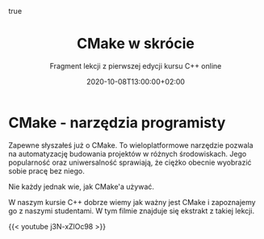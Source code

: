 ﻿---
title: "CMake w skrócie"
subtitle: "Fragment lekcji z pierwszej edycji kursu C++ online"
date: 2020-10-08T13:00:00+02:00
lastmod: 2020-10-08T13:00:00+02:00
draft: false
author: ""
authorLink: ""
description: ""
summary: ""
url: "/post/cmake-w-skrocie"

tags: ["c++", "kurs online", "narzedzia", "cmake"]
categories: ["Post", "Kurs C++ online", "W skrócie"]
keywords: ["cmake poradnik", "cmake co to jest", "cmake jak używać"]
hiddenFromHomePage: false
hiddenFromSearch: false

featuredImage: "featured.png"
featuredImagePreview: "/post/cmake-w-skrocie/featured.png"

toc:
  enable: false
math:
  enable: false
lightgallery: false
share:
  enable: true
comment:
  enable: true
license: ""
---

# CMake - narzędzia programisty

Zapewne słyszałeś już o CMake. To wieloplatformowe narzędzie pozwala na automatyzację budowania projektów w różnych środowiskach. Jego popularność oraz uniwersalność sprawiają, że ciężko obecnie wyobrazić sobie pracę bez niego.

Nie każdy jednak wie, jak CMake'a używać.

W naszym kursie C++ dobrze wiemy jak ważny jest CMake i zapoznajemy go z naszymi studentami. W tym filmie znajduje się ekstrakt z takiej lekcji.


{{< youtube j3N-xZlOc98 >}}
